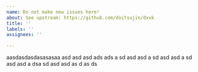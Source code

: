 ```yaml
---
name: Do not make new issues here!
about: See upstream: https://github.com/doitsujin/dxvk
title: ''
labels: ''
assignees: ''

---
```


aasdasdasdasasasaa
asd
asd
asd
ads
ads
a
sd
asd
asd
a
sd
asd
asd
a
sd
asd
asd
a
dsa
sd
asd
asd
as
d
as
ds
